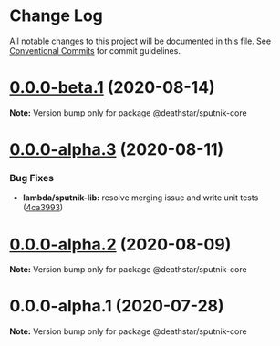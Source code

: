 # Change Log

All notable changes to this project will be documented in this file.
See [Conventional Commits](https://conventionalcommits.org) for commit guidelines.

# [0.0.0-beta.1](https://git-codecommit.us-west-2.amazonaws.com/v1/repos/Deathstar/compare/@deathstar/sputnik-core@0.0.0-alpha.3...@deathstar/sputnik-core@0.0.0-beta.1) (2020-08-14)

**Note:** Version bump only for package @deathstar/sputnik-core





# [0.0.0-alpha.3](https://git-codecommit.us-west-2.amazonaws.com/v1/repos/Deathstar/compare/@deathstar/sputnik-core@0.0.0-alpha.2...@deathstar/sputnik-core@0.0.0-alpha.3) (2020-08-11)


### Bug Fixes

* **lambda/sputnik-lib:** resolve merging issue and write unit tests ([4ca3993](https://git-codecommit.us-west-2.amazonaws.com/v1/repos/Deathstar/commits/4ca3993755afe19f1a5e68c4ad7792f66de5d0fa))





# [0.0.0-alpha.2](https://git-codecommit.us-west-2.amazonaws.com/v1/repos/Deathstar/compare/@deathstar/sputnik-core@0.0.0-alpha.1...@deathstar/sputnik-core@0.0.0-alpha.2) (2020-08-09)

**Note:** Version bump only for package @deathstar/sputnik-core





# 0.0.0-alpha.1 (2020-07-28)

**Note:** Version bump only for package @deathstar/sputnik-core
